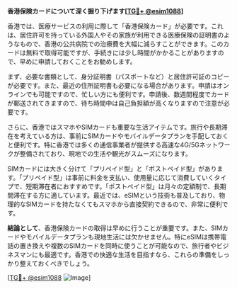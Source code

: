 **香港保険カードについて深く掘り下げます[[TG💪+ @esim1088](https://t.me/s/esim1088)]**

香港では、医療サービスの利用に際して「香港保険カード」が必要です。これは、居住許可を持っている外国人やその家族が利用できる医療保険の証明書のようなもので、香港の公共病院での治療費を大幅に減らすことができます。このカードは無料で取得可能ですが、手続きには少し時間がかかることがありますので、早めに申請しておくことをお勧めします。

まず、必要な書類として、身分証明書（パスポートなど）と居住許可証のコピーが必要です。また、最近の住所証明書も必要になる場合があります。申請はオンラインでも可能ですので、忙しい方にも便利です。申請後、数週間程度でカードが郵送されてきますので、待ち時間中は自己負担額が高くなりますので注意が必要です。

さらに、香港ではスマホやSIMカードも重要な生活アイテムです。旅行や長期滞在を考えている方は、事前にSIMカードやモバイルデータプランを手配しておくと便利です。特に香港では多くの通信事業者が提供する高速な4G/5Gネットワークが整備されており、現地での生活や観光がスムーズになります。

SIMカードには大きく分けて「プリペイド型」と「ポストペイド型」があります。「プリペイド型」は事前に料金を支払い、使用量に応じて消費していくタイプで、短期滞在者におすすめです。「ポストペイド型」は月々の定額制で、長期間滞在する方に適しています。最近では、eSIMという技術も普及しており、物理的なSIMカードを持たなくてもスマホから直接契約できるので、非常に便利です。

**結論として**、香港保険カードの取得は早めに行うことが重要です。また、SIMカードやモバイルデータプランも現地生活には欠かせません。特にeSIMは携帯電話の置き換えや複数のSIMカードを同時に使うことが可能なので、旅行者やビジネスマンにも最適です。香港での快適な生活を目指すなら、これらの準備をしっかり整えておくべきでしょう。

[[TG💪+ @esim1088](https://t.me/s/esim1088) ![Image](https://i.postimg.cc/Y0z9fWf4/image.png)]